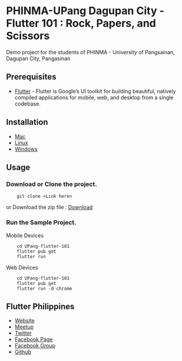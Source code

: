 # PHINMA-UPang Dagupan City - Flutter 101 : Rock, Papers, and Scissors

Demo project for the students of PHINMA - University of Pangsainan, Dagupan City, Pangasinan

## Prerequisites
- [Flutter](https://flutter.dev/) - Flutter is Google’s UI toolkit for building beautiful, natively compiled applications for mobile, web, and desktop from a single codebase.

## Installation
- [Mac](https://flutter.dev/docs/get-started/install/macos)
- [Linux](https://flutter.dev/docs/get-started/install/linux)
- [Windows](https://flutter.dev/docs/get-started/install/windows)


## Usage
### Download or Clone the project.
```
    git clone <Link here>
```

or Download the zip file : [Download](<Link here>)

### Run the Sample Project.
Mobile Devices
```
    cd UPang-flutter-101
    flutter pub get
    flutter run
```

Web Devices
```
    cd UPang-flutter-101
    flutter pub get
    flutter run -d chrome
```

## Flutter Philippines
- [Website](https://flutter.ph/#/)
- [Meetup](https://www.meetup.com/flutterph/)
- [Twitter](https://twitter.com/flutter_ph)
- [Facebook Page](https://www.facebook.com/flutterphilippines/)
- [Facebook Group](https://www.facebook.com/groups/flutterphilippines/)
- [Github](https://github.com/flutterph)
